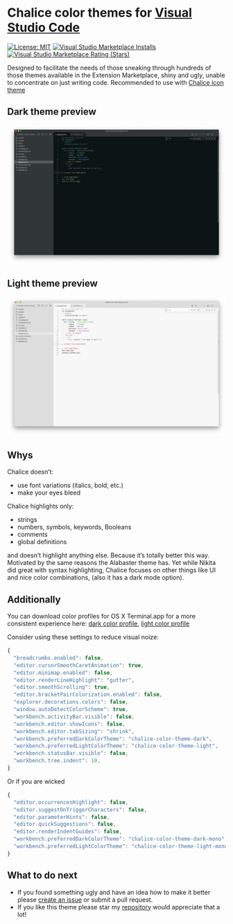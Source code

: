 # Chalice color themes for [Visual Studio Code](http://code.visualstudio.com)

[![License: MIT](https://img.shields.io/badge/license-MIT-orange.svg)](https://github.com/artlaman/chalice-color-theme/blob/master/LICENSE)
[![Visual Studio Marketplace Installs](https://img.shields.io/visual-studio-marketplace/i/artlaman.chalice-color-theme)](https://marketplace.visualstudio.com/items?itemName=artlaman.chalice-color-theme)
[![Visual Studio Marketplace Rating (Stars)](https://img.shields.io/visual-studio-marketplace/stars/artlaman.chalice-color-theme)](https://marketplace.visualstudio.com/items?itemName=artlaman.chalice-color-theme&ssr=false#review-details)

Designed to facilitate the needs of those sneaking through hundreds of those themes available in the Extension Marketplace, shiny and ugly, unable to concentrate on just writing code. Recommended to use with [Chalice icon theme](https://marketplace.visualstudio.com/items?itemName=artlaman.chalice-icon-theme)

## Dark theme preview

<img src="https://github.com/artlaman/chalice-color-theme/raw/master/preview-dark.png" title="Chalice dark preview" />

## Light theme preview

<img src="https://github.com/artlaman/chalice-color-theme/raw/master/preview.png" title="Chalice light preview" />

## Whys

Chalice doesn’t:

- use font variations (italics, bold, etc.)
- make your eyes bleed

Chalice highlights only:

- strings
- numbers, symbols, keywords, Booleans
- comments
- global definitions

and doesn’t highlight anything else. Because it’s totally better this way. Motivated by the same reasons the Alabaster theme has. Yet while Nikita did great with syntax highlighting, Chalice focuses on other things like UI and nice color combinations, (also it has a dark mode option).

## Additionally

You can download color profiles for OS X Terminal.app for a more consistent experience here: [dark color profile](https://github.com/lysyi3m/macos-terminal-themes/blob/master/themes/Chalice%20Dark.terminal), [light color profile](https://github.com/lysyi3m/macos-terminal-themes/blob/master/themes/Chalice.terminal)

Consider using these settings to reduce visual noize:

```js
{
  "breadcrumbs.enabled": false,
  "editor.cursorSmoothCaretAnimation": true,
  "editor.minimap.enabled": false,
  "editor.renderLineHighlight": "gutter",
  "editor.smoothScrolling": true,
  "editor.bracketPairColorization.enabled": false,
  "explorer.decorations.colors": false,
  "window.autoDetectColorScheme": true,
  "workbench.activityBar.visible": false,
  "workbench.editor.showIcons": false,
  "workbench.editor.tabSizing": "shrink",
  "workbench.preferredDarkColorTheme": "chalice-color-theme-dark",
  "workbench.preferredLightColorTheme": "chalice-color-theme-light",
  "workbench.statusBar.visible": false,
  "workbench.tree.indent": 10,
}
```

Or if you are wicked

```js
{
  "editor.occurrencesHighlight": false,
  "editor.suggestOnTriggerCharacters": false,
  "editor.parameterHints": false,
  "editor.quickSuggestions": false,
  "editor.renderIndentGuides": false,
  "workbench.preferredDarkColorTheme": "chalice-color-theme-dark-mono",
  "workbench.preferredLightColorTheme": "chalice-color-theme-light-mono",
}
```

## What to do next

- If you found something ugly and have an idea how to make it better please [create an issue](https://github.com/artlaman/chalice-color-theme/issues/new/choose) or submit a pull request.
- If you like this theme please star my [repository](https://github.com/artlaman/chalice-color-theme) would appreciate that a lot!
